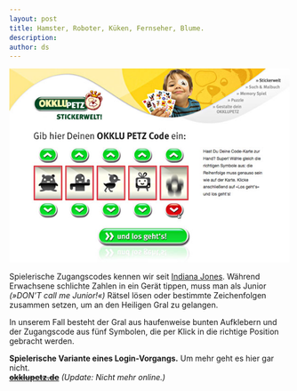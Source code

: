 ```yaml
---
layout: post
title: Hamster, Roboter, Küken, Fernseher, Blume.
description:
author: ds
---
```



![berenbrinker_03](/content/images/2015/02/berenbrinker_03.jpg)

Spielerische Zugangscodes kennen wir seit [Indiana Jones](http://de.wikipedia.org/wiki/Indiana_Jones). Während Erwachsene schlichte Zahlen in ein Gerät tippen, muss man als Junior *(»DON’T call me Junior!«)* Rätsel lösen oder bestimmte Zeichenfolgen zusammen setzen, um an den Heiligen Gral zu gelangen.

In unserem Fall besteht der Gral aus haufenweise bunten Aufklebern und der Zugangscode aus fünf Symbolen, die per Klick in die richtige Position gebracht werden.

**Spielerische Variante eines Login-Vorgangs.** Um mehr geht es hier gar nicht.  
~~**[okklupetz.de](http://www.okklupetz.de)**~~ _(Update: Nicht mehr online.)_


